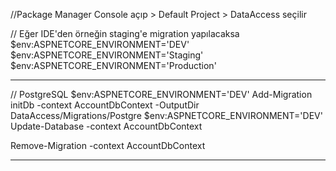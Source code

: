 ﻿//Package Manager Console açıp > Default Project > DataAccess seçilir

// Eğer IDE'den örneğin staging'e migration yapılacaksa
$env:ASPNETCORE_ENVIRONMENT='DEV'
$env:ASPNETCORE_ENVIRONMENT='Staging'
$env:ASPNETCORE_ENVIRONMENT='Production'


*******************************************************************************************************
// PostgreSQL
$env:ASPNETCORE_ENVIRONMENT='DEV'
Add-Migration initDb  -context AccountDbContext -OutputDir DataAccess/Migrations/Postgre
$env:ASPNETCORE_ENVIRONMENT='DEV'
Update-Database -context AccountDbContext
 
Remove-Migration   -context AccountDbContext
******************************************************************************************************** 